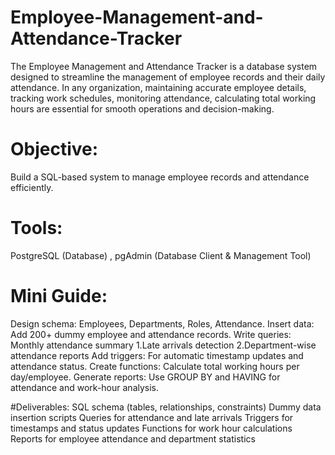 # Employee-Management-and-Attendance-Tracker
The Employee Management and Attendance Tracker is a database system designed to streamline the management of employee records and their daily attendance. In any organization, maintaining accurate employee details, tracking work schedules, monitoring attendance, calculating total working hours are essential for smooth operations and decision-making.

# Objective:
Build a SQL-based system to manage employee records and attendance efficiently.

# Tools:
PostgreSQL (Database) , pgAdmin (Database Client & Management Tool)

# Mini Guide:
Design schema: Employees, Departments, Roles, Attendance.
Insert data: Add 200+ dummy employee and attendance records.
Write queries:
Monthly attendance summary
1.Late arrivals detection
2.Department-wise attendance reports
Add triggers: For automatic timestamp updates and attendance status.
Create functions: Calculate total working hours per day/employee.
Generate reports: Use GROUP BY and HAVING for attendance and work-hour analysis.

#Deliverables:
SQL schema (tables, relationships, constraints)
Dummy data insertion scripts
Queries for attendance and late arrivals
Triggers for timestamps and status updates
Functions for work hour calculations
Reports for employee attendance and department statistics
